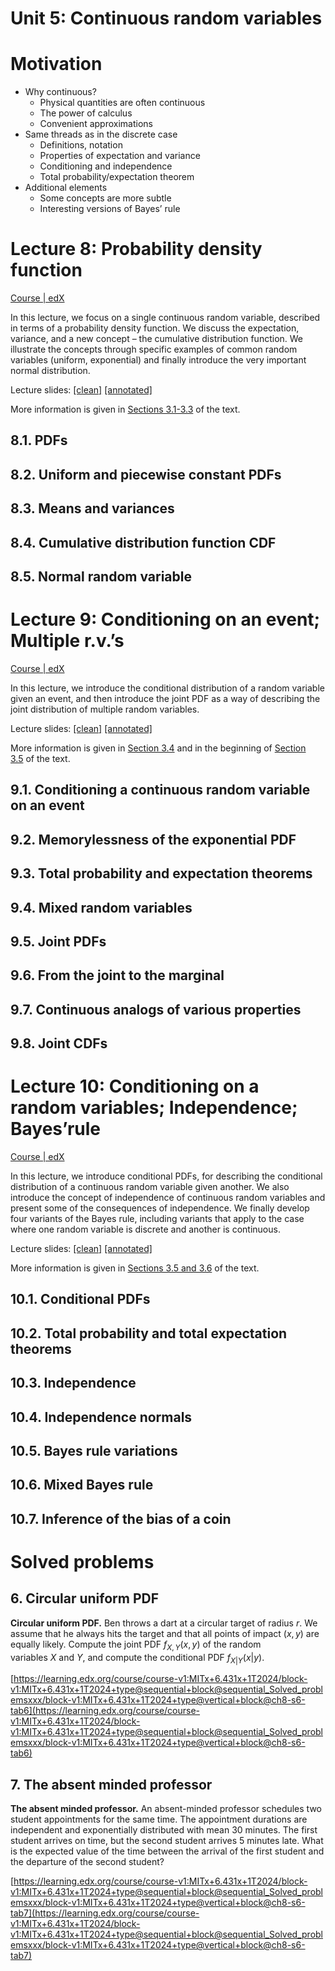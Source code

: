 # Unit 5: Continuous random variables

# Motivation

- Why continuous?
    - Physical quantities are often continuous
    - The power of calculus
    - Convenient approximations
- Same threads as in the discrete case
    - Definitions, notation
    - Properties of expectation and variance
    - Conditioning and independence
    - Total probability/expectation theorem
- Additional elements
    - Some concepts are more subtle
    - Interesting versions of Bayes’ rule

# Lecture 8: Probability density function

[Course | edX](https://courses.edx.org/courses/course-v1:MITx+6.431x+1T2024/jump_to/block-v1:MITx+6.431x+1T2024+type@sequential+block@Lec__8_Probability_density_functions)

In this lecture, we focus on a single continuous random variable, described in terms of a probability density function. We discuss the expectation, variance, and a new concept – the cumulative distribution function. We illustrate the concepts through specific examples of common random variables (uniform, exponential) and finally introduce the very important normal distribution.

Lecture slides: [[clean]](https://courses.edx.org/assets/courseware/v1/7f81a79c9c8ffe07a624955383a79316/asset-v1:MITx+6.431x+1T2024+type@asset+block/lectureslides_L08cleanslides.pdf) [[annotated]](https://courses.edx.org/assets/courseware/v1/5cf77ed9458e92c9b91d01c47649aba7/asset-v1:MITx+6.431x+1T2024+type@asset+block/lectureslides_L08annotatedslides.pdf)

More information is given in [Sections 3.1-3.3](https://courses.edx.org/courses/course-v1:MITx+6.431x+1T2024/pdfbook/0/chapter/1/19) of the text.

## 8.1. PDFs

## 8.2. **Uniform and piecewise constant PDFs**

## 8.3. **Means and variances**

## 8.4. Cumulative distribution function CDF

## 8.5. Normal random variable

# Lecture 9: Conditioning on an event; Multiple r.v.’s

[Course | edX](https://courses.edx.org/courses/course-v1:MITx+6.431x+1T2024/jump_to/block-v1:MITx+6.431x+1T2024+type@sequential+block@Lec__9_Conditioning_on_an_event__Multiple_r_v_s)

In this lecture, we introduce the conditional distribution of a random variable given an event, and then introduce the joint PDF as a way of describing the joint distribution of multiple random variables.

Lecture slides: [[clean]](https://courses.edx.org/assets/courseware/v1/aaa368319ef0c9e123487b93b02c2e08/asset-v1:MITx+6.431x+1T2024+type@asset+block/lectureslides_L09cleanslides.pdf) [[annotated]](https://courses.edx.org/assets/courseware/v1/57a0f6872b97da46ba13d1c799fdf344/asset-v1:MITx+6.431x+1T2024+type@asset+block/lectureslides_L09annotatedslides.pdf)

More information is given in [Section 3.4](https://courses.edx.org/courses/course-v1:MITx+6.431x+1T2024/pdfbook/0/chapter/1/23) and in the beginning of [Section 3.5](https://courses.edx.org/courses/course-v1:MITx+6.431x+1T2024/pdfbook/0/chapter/1/24) of the text.

## 9.1. **Conditioning a continuous random variable on an event**

## 9.2. **Memorylessness of the exponential PDF**

## 9.3. **Total probability and expectation theorems**

## 9.4. Mixed random variables

## 9.5. Joint PDFs

## 9.6. From the joint to the marginal

## 9.7. Continuous analogs of various properties

## 9.8. Joint CDFs

# Lecture 10: Conditioning on a random variables; Independence; Bayes’rule

[Course | edX](https://courses.edx.org/courses/course-v1:MITx+6.431x+1T2024/jump_to/block-v1:MITx+6.431x+1T2024+type@sequential+block@Lec__10_Conditioning_on_a_random_variable__Independence__Bayes_rule)

In this lecture, we introduce conditional PDFs, for describing the conditional distribution of a continuous random variable given another. We also introduce the concept of independence of continuous random variables and present some of the consequences of independence. We finally develop four variants of the Bayes rule, including variants that apply to the case where one random variable is discrete and another is continuous.

Lecture slides: [[clean]](https://courses.edx.org/assets/courseware/v1/21bf3a1f5fc510a0a86fd798691bc416/asset-v1:MITx+6.431x+1T2024+type@asset+block/lectureslides_L10cleanslides.pdf) [[annotated]](https://courses.edx.org/assets/courseware/v1/6c8c83fc76d5a7e1051ad1db173e976d/asset-v1:MITx+6.431x+1T2024+type@asset+block/lectureslides_L10annotatedslides.pdf)

More information is given in [Sections 3.5 and 3.6](https://courses.edx.org/courses/course-v1:MITx+6.431x+1T2024/pdfbook/0/chapter/1/24) of the text.

## 10.1. Conditional PDFs

## 10.2. Total probability and total expectation theorems

## 10.3. Independence

## 10.4. Independence normals

## 10.5. Bayes rule variations

## 10.6. Mixed Bayes rule

## 10.7. Inference of the bias of a coin

# Solved problems

## 6. Circular uniform PDF

**Circular uniform PDF.** Ben throws a dart at a circular target of radius $r$. We assume that he always hits the target and that all points of impact $(x,y)$ are equally likely. Compute the joint PDF $f_{X,Y}(x,y)$ of the random variables $X$ and $Y$, and compute the conditional PDF $f_{X|Y}(x|y)$.

[https://learning.edx.org/course/course-v1:MITx+6.431x+1T2024/block-v1:MITx+6.431x+1T2024+type@sequential+block@sequential_Solved_problemsxxx/block-v1:MITx+6.431x+1T2024+type@vertical+block@ch8-s6-tab6](https://learning.edx.org/course/course-v1:MITx+6.431x+1T2024/block-v1:MITx+6.431x+1T2024+type@sequential+block@sequential_Solved_problemsxxx/block-v1:MITx+6.431x+1T2024+type@vertical+block@ch8-s6-tab6)

## 7. **The absent minded professor**

**The absent minded professor.** An absent-minded professor schedules two student appointments for the same time. The appointment durations are independent and exponentially distributed with mean 30 minutes. The first student arrives on time, but the second student arrives 5 minutes late. What is the expected value of the time between the arrival of the first student and the departure of the second student?

[https://learning.edx.org/course/course-v1:MITx+6.431x+1T2024/block-v1:MITx+6.431x+1T2024+type@sequential+block@sequential_Solved_problemsxxx/block-v1:MITx+6.431x+1T2024+type@vertical+block@ch8-s6-tab7](https://learning.edx.org/course/course-v1:MITx+6.431x+1T2024/block-v1:MITx+6.431x+1T2024+type@sequential+block@sequential_Solved_problemsxxx/block-v1:MITx+6.431x+1T2024+type@vertical+block@ch8-s6-tab7)